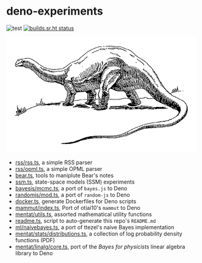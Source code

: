 # deno-experiments

![test](https://github.com/ruivieira/deno-experiments/workflows/test/badge.svg) [![builds.sr.ht status](https://builds.sr.ht/~ruivieira/deno-experiments/.build.yml.svg)](https://builds.sr.ht/~ruivieira/deno-experiments/.build.yml?)

![Brontosaurus!](docs/brontosaurus.png)

* [rss/rss.ts](rss/rss.ts), a simple RSS parser
* [rss/opml.ts](rss/opml.ts), a simple OPML parser
* [bear.ts](bear.ts), tools to maniplute Bear's notes
* [ssm.ts](ssm.ts), state-space models (SSM) experiments
* [bayesjs/mcmc.ts](bayesjs/mcmc.ts), a port of `bayes.js` to Deno
* [randomjs/mod.ts](randomjs/mod.ts), a port of `random-js` to Deno
* [docker.ts](docker.ts), generate Dockerfiles for Deno scripts
* [mammut/index.ts](mammut/index.ts), Port of otiai10's `mammut` to Deno
* [mentat/utils.ts](mentat/utils.ts), assorted mathematical utility functions
* [readme.ts](readme.ts), script to auto-generate this repo's `README.md`
* [ml/naivebayes.ts](ml/naivebayes.ts), a port of ttezel's naive Bayes implementation
* [mentat/stats/distributions.ts](mentat/stats/distributions.ts), a collection of log probability density functions (PDF)
* [mentat/linalg/core.ts](mentat/linalg/core.ts), port of the _Bayes for physicists_ linear algebra library to Deno
